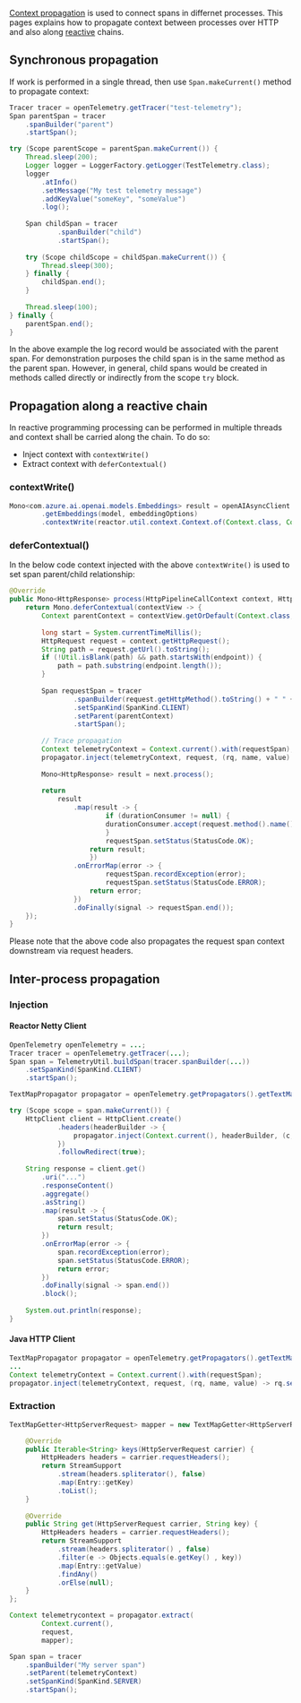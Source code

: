 [Context propagation](https://javadoc.io/doc/io.opentelemetry/opentelemetry-context/latest/io/opentelemetry/context/propagation/ContextPropagators.html) is used to connect spans in differnet processes.
This pages explains how to propagate context between processes over HTTP and also along [reactive](https://projectreactor.io/) chains.

## Synchronous propagation

If work is performed in a single thread, then use ``Span.makeCurrent()`` method to propagate context:

```java
Tracer tracer = openTelemetry.getTracer("test-telemetry");        
Span parentSpan = tracer
	.spanBuilder("parent")
	.startSpan();

try (Scope parentScope = parentSpan.makeCurrent()) {
	Thread.sleep(200);
    Logger logger = LoggerFactory.getLogger(TestTelemetry.class);
    logger
    	.atInfo()
    	.setMessage("My test telemetry message")
    	.addKeyValue("someKey", "someValue")
    	.log();
    		        
    Span childSpan = tracer
        	.spanBuilder("child")
        	.startSpan();
    
    try (Scope childScope = childSpan.makeCurrent()) {
		Thread.sleep(300);
    } finally {
    	childSpan.end();
    }
    		        
	Thread.sleep(100);		        
} finally {
	parentSpan.end();
}
```

In the above example the log record would be associated with the parent span.
For demonstration purposes the child span is in the same method as the parent span.
However, in general, child spans would be created in methods called directly or indirectly from the scope ``try`` block.

## Propagation along a reactive chain

In reactive programming processing can be performed in multiple threads and context shall be carried along the chain.
To do so:

* Inject context with ``contextWrite()``
* Extract context with ``deferContextual()``

### contextWrite()

```java
Mono<com.azure.ai.openai.models.Embeddings> result = openAIAsyncClient
		.getEmbeddings(model, embeddingOptions)
		.contextWrite(reactor.util.context.Context.of(Context.class, Context.current().with(span)));
```

### deferContextual()

In the below code context injected with the above ``contextWrite()`` is used to set span parent/child relationship:

```java
@Override
public Mono<HttpResponse> process(HttpPipelineCallContext context, HttpPipelineNextPolicy next) {
	return Mono.deferContextual(contextView -> {
		Context parentContext = contextView.getOrDefault(Context.class, Context.current());
	
		long start = System.currentTimeMillis();
		HttpRequest request = context.getHttpRequest();
		String path = request.getUrl().toString();
		if (!Util.isBlank(path) && path.startsWith(endpoint)) {
			path = path.substring(endpoint.length());
		}
		
        Span requestSpan = tracer
	        	.spanBuilder(request.getHttpMethod().toString() + " " + path)
	        	.setSpanKind(SpanKind.CLIENT)
	        	.setParent(parentContext)
	        	.startSpan();
                
        // Trace propagation
        Context telemetryContext = Context.current().with(requestSpan);
        propagator.inject(telemetryContext, request, (rq, name, value) -> rq.setHeader(HttpHeaderName.fromString(name), value));
        
		Mono<HttpResponse> result = next.process();
		
		return 
			result
				.map(result -> {
			        	if (durationConsumer != null) {
						durationConsumer.accept(request.method().name() + " " + request.uri(), System.currentTimeMillis() - start);
		        		}
			        	requestSpan.setStatus(StatusCode.OK);
					return result;
					})
				.onErrorMap(error -> {
	        			requestSpan.recordException(error);
			        	requestSpan.setStatus(StatusCode.ERROR);
					return error;
				})
				.doFinally(signal -> requestSpan.end());				
	});
}
```

Please note that the above code also propagates the request span context downstream via request headers.

## Inter-process propagation

### Injection

#### Reactor Netty Client

```java
OpenTelemetry openTelemetry = ...;
Tracer tracer = openTelemetry.getTracer(...);
Span span = TelemetryUtil.buildSpan(tracer.spanBuilder(...))
	.setSpanKind(SpanKind.CLIENT)
	.startSpan();

TextMapPropagator propagator = openTelemetry.getPropagators().getTextMapPropagator();

try (Scope scope = span.makeCurrent()) {			
	HttpClient client = HttpClient.create()
			.headers(headerBuilder -> {
				propagator.inject(Context.current(), headerBuilder, (c, k, v) -> c.set(k,v));	
			})
			.followRedirect(true);
	
	String response = client.get()
		.uri("...")			
		.responseContent()
		.aggregate()
		.asString()
		.map(result -> {
			span.setStatus(StatusCode.OK);
			return result;
		})
		.onErrorMap(error -> {
			span.recordException(error);
			span.setStatus(StatusCode.ERROR);
			return error;
		})
		.doFinally(signal -> span.end())
		.block();
	
	System.out.println(response);
}
```

#### Java HTTP Client

```java
TextMapPropagator propagator = openTelemetry.getPropagators().getTextMapPropagator();
...
Context telemetryContext = Context.current().with(requestSpan);
propagator.inject(telemetryContext, request, (rq, name, value) -> rq.setHeader(HttpHeaderName.fromString(name), value));
```

### Extraction

```java
TextMapGetter<HttpServerRequest> mapper = new TextMapGetter<HttpServerRequest>() { 

    @Override
    public Iterable<String> keys(HttpServerRequest carrier) {
    	HttpHeaders headers = carrier.requestHeaders();
    	return StreamSupport
    		.stream(headers.spliterator(), false)
    		.map(Entry::getKey)
    		.toList();
    }
    
    @Override
    public String get(HttpServerRequest carrier, String key) {
    	HttpHeaders headers = carrier.requestHeaders();
    	return StreamSupport
    		.stream(headers.spliterator() , false)
    		.filter(e -> Objects.equals(e.getKey() , key))
    		.map(Entry::getValue)
    		.findAny()
    		.orElse(null);
    }
};

Context telemetrycontext = propagator.extract(
		Context.current(),
		request,
		mapper);

Span span = tracer
    .spanBuilder("My server span")
    .setParent(telemetryContext)
    .setSpanKind(SpanKind.SERVER)
    .startSpan();
```
